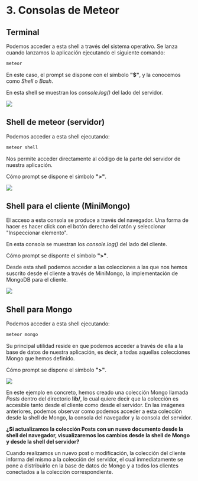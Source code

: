 # 3. Consolas de Meteor

## Terminal

Podemos acceder a esta shell a través del sistema operativo. Se lanza cuando lanzamos la aplicación ejecutando el siguiente comando:

```bash
meteor
```

En este caso, el prompt se dispone con el símbolo **"$"**, y la conocemos como *Shell* o *Bash*.

En esta shell se muestran los *console.log()* del lado del servidor.

![](http://i.imgur.com/D7mZHx4.png)

## Shell de meteor (servidor)

Podemos acceder a esta shell ejecutando:

```bash
meteor shell
```

Nos permite acceder directamente al código de la parte del servidor de nuestra aplicación.

Cómo prompt se dispone el símbolo **">"**.

![](http://i.imgur.com/tucDLjp.png)

## Shell para el cliente (MiniMongo)

El acceso a esta consola se produce a través del navegador. Una forma de hacer es hacer click con el botón derecho del ratón y seleccionar "Inspeccionar elemento".

En esta consola se muestran los *console.log()* del lado del cliente.

Cómo prompt se disponte el símbolo **">"**.

Desde esta shell podemos acceder a las colecciones a las que nos hemos suscrito desde el cliente a través de MiniMongo, la implementación de MongoDB para el cliente.

![](http://i.imgur.com/OafgEv8.png)

## Shell para Mongo

Podemos acceder a esta shell ejecutando:

```bash
meteor mongo
```

Su principal utilidad reside en que podemos acceder a través de ella a la base de datos de nuestra aplicación, es decir, a todas aquellas colecciones Mongo que hemos definido.

Cómo prompt se dispone el símbolo **">"**.

![](http://i.imgur.com/4PdvkOp.png)

En este ejemplo en concreto, hemos creado una colección Mongo llamada *Posts* dentro del directorio **lib/**, lo cual quiere decir que la colección es accesible tanto desde el cliente como desde el servidor. En las imágenes anteriores, podemos observar como podemos acceder a esta colección desde la shell de Mongo, la consola del navegador y la consola del servidor.

**¿Si actualizamos la colección Posts con un nuevo documento desde la shell del navegador, visualizaremos los cambios desde la shell de Mongo y desde la shell del servidor?**

Cuando realizamos un nuevo post o modificación, la colección del cliente informa del mismo a la colección del servidor, el cual inmediatamente se pone a distribuirlo en la base de datos de Mongo y a todos los clientes conectados a la colección correspondiente.
